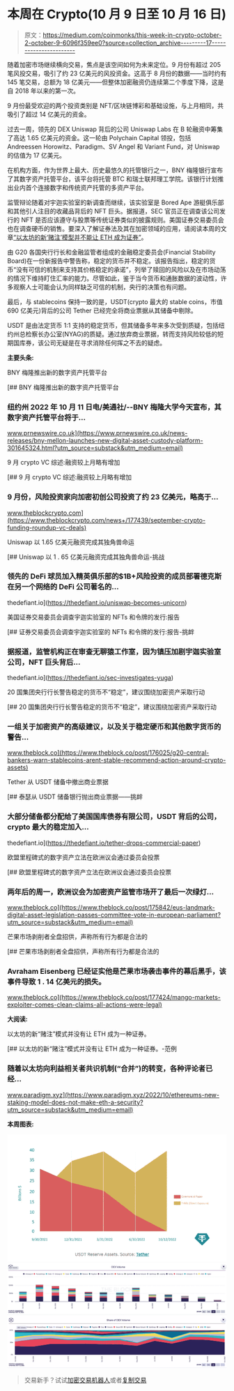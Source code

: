 # 本周在 Crypto(10 月 9 日至 10 月 16 日)

> 原文：<https://medium.com/coinmonks/this-week-in-crypto-october-2-october-9-6096f359ee0?source=collection_archive---------17----------------------->

随着加密市场继续横向交易，焦点是该空间如何为未来定位。9 月份有超过 205 笔风投交易，吸引了约 23 亿美元的风投资金。这高于 8 月份的数据——当时约有 145 笔交易，总额为 18 亿美元——但整体加密融资仍连续第二个季度下降，这是自 2018 年以来的第一次。

9 月份最受欢迎的两个投资类别是 NFT/区块链博彩和基础设施，与上月相同，共吸引了超过 14 亿美元的资金。

过去一周，领先的 DEX Uniswap 背后的公司 Uniswap Labs 在 B 轮融资中筹集了高达 1.65 亿美元的资金。这一轮由 Polychain Capital 领投，包括 Andreessen Horowitz、Paradigm、SV Angel 和 Variant Fund，对 Uniswap 的估值为 17 亿美元。

在机构方面，作为世界上最大、历史最悠久的托管银行之一，BNY 梅隆银行宣布了其数字资产托管平台，该平台将托管 BTC 和瑞士联邦理工学院。该银行计划推出业内首个连接数字和传统资产托管的多资产平台。

监管辩论随着对宇迦实验室的新调查而继续，该实验室是 Bored Ape 游艇俱乐部和其他引人注目的收藏品背后的 NFT 巨头。据报道，SEC 官员正在调查该公司发行的 NFT 是否应该遵守与股票等传统证券类似的披露规则。美国证券交易委员会也在调查硬币的销售。要深入了解证券法及其在加密领域的应用，请阅读本周的文章[“以太坊的新‘赌注’模型并不能让 ETH 成为证券”](https://www.paradigm.xyz/2022/10/ethereums-new-staking-model-does-not-make-eth-a-security?utm_source=substack&utm_medium=email)。

由 G20 各国央行行长和金融监管者组成的金融稳定委员会(Financial Stability Board)在一份新报告中警告称，稳定的货币并不稳定。该报告指出，稳定的货币“没有可信的机制来支持其价格稳定的承诺”，列举了赎回的风险以及在市场动荡的情况下维持盯住汇率的能力。尽管如此，鉴于当今货币和通胀数据的波动性，许多观察人士可能会认为同样缺乏可信的机制，央行的决策也有问题。

最后，与 stablecoins 保持一致的是，USDT(crypto 最大的 stable coins，市值 690 亿美元)背后的公司 Tether 已经完全将商业票据从其储备中剔除。

USDT 是由法定货币 1:1 支持的稳定货币，但其储备多年来多次受到质疑，包括纽约州总检察长办公室(NYAG)的质疑。通过放弃商业票据，转而支持风险较低的短期国库券，该公司无疑是在寻求消除任何挥之不去的疑虑。

**主要头条:**

BNY 梅隆推出新的数字资产托管平台

[](https://www.prnewswire.co.uk/news-releases/bny-mellon-launches-new-digital-asset-custody-platform-301645324.html?utm_source=substack&utm_medium=email) [## BNY 梅隆推出新的数字资产托管平台

### 纽约州 2022 年 10 月 11 日电/美通社/--BNY 梅隆大学今天宣布，其数字资产托管平台将于…

www.prnewswire.co.uk](https://www.prnewswire.co.uk/news-releases/bny-mellon-launches-new-digital-asset-custody-platform-301645324.html?utm_source=substack&utm_medium=email) 

9 月 crypto VC 综述:融资较上月略有增加

[](https://www.theblockcrypto.com/news+/177439/september-crypto-funding-roundup-vc-deals) [## 9 月 crypto VC 综述:融资较上月略有增加

### 9 月份，风险投资家向加密初创公司投资了约 23 亿美元，略高于…

www.theblockcrypto.com](https://www.theblockcrypto.com/news+/177439/september-crypto-funding-roundup-vc-deals) 

Uniswap 以 1.65 亿美元融资完成其独角兽命运

[](https://thedefiant.io/uniswap-becomes-unicorn) [## Uniswap 以 1 . 65 亿美元融资完成其独角兽命运-挑战

### 领先的 DeFi 球员加入精英俱乐部的$1B+风险投资的成员部署德克斯在另一个网络的 DeFi 公司著名的…

thedefiant.io](https://thedefiant.io/uniswap-becomes-unicorn) 

美国证券交易委员会调查宇迦实验室的 NFTs 和令牌的发行:报告

[](https://thedefiant.io/sec-investigates-yuga) [## 证券交易委员会调查宇迦实验室的 NFTs 和令牌的发行:报告-挑衅

### 据报道，监管机构正在审查无聊猿工作室，因为镇压加剧宇迦实验室公司，NFT 巨头背后…

thedefiant.io](https://thedefiant.io/sec-investigates-yuga) 

20 国集团央行行长警告稳定的货币不“稳定”，建议围绕加密资产采取行动

[](https://www.theblock.co/post/176025/g20-central-bankers-warn-stablecoins-arent-stable-recommend-action-around-crypto-assets) [## 20 国集团央行行长警告稳定的货币不“稳定”，建议围绕加密资产采取行动

### 一组关于加密资产的高级建议，以及关于稳定硬币和其他数字货币的警告…

www.theblock.co](https://www.theblock.co/post/176025/g20-central-bankers-warn-stablecoins-arent-stable-recommend-action-around-crypto-assets) 

Tether 从 USDT 储备中撤出商业票据

[](https://thedefiant.io/tether-drops-commercial-paper) [## 泰瑟从 USDT 储备银行抛出商业票据——挑衅

### 大部分储备都分配给了美国国库债券有限公司，USDT 背后的公司，crypto 最大的稳定加入…

thedefiant.io](https://thedefiant.io/tether-drops-commercial-paper) 

欧盟里程碑式的数字资产立法在欧洲议会通过委员会投票

[](https://www.theblock.co/post/175842/eus-landmark-digital-asset-legislation-passes-committee-vote-in-european-parliament?utm_source=substack&utm_medium=email) [## 欧盟里程碑式的数字资产立法在欧洲议会通过委员会投票

### 两年后的周一，欧洲议会为加密资产监管市场开了最后一次绿灯…

www.theblock.co](https://www.theblock.co/post/175842/eus-landmark-digital-asset-legislation-passes-committee-vote-in-european-parliament?utm_source=substack&utm_medium=email) 

芒果市场剥削者全盘招供，声称所有行为都是合法的

[](https://www.theblock.co/post/177424/mango-markets-exploiter-comes-clean-claims-all-actions-were-legal) [## 芒果市场剥削者全盘招供，声称所有行为都是合法的

### Avraham Eisenberg 已经证实他是芒果市场袭击事件的幕后黑手，该事件导致 1 . 14 亿美元的损失。

www.theblock.co](https://www.theblock.co/post/177424/mango-markets-exploiter-comes-clean-claims-all-actions-were-legal) 

**大阅读:**

以太坊的新“赌注”模式并没有让 ETH 成为一种证券。

[](https://www.paradigm.xyz/2022/10/ethereums-new-staking-model-does-not-make-eth-a-security?utm_source=substack&utm_medium=email) [## 以太坊的新“赌注”模式并没有让 ETH 成为一种证券。-范例

### 随着以太坊向利益相关者共识机制(“合并”)的转变，各种评论者已经…

www.paradigm.xyz](https://www.paradigm.xyz/2022/10/ethereums-new-staking-model-does-not-make-eth-a-security?utm_source=substack&utm_medium=email) 

**本周图表:**

![](img/8567e5043d11e2b5367f41388a8af63a.png)![](img/dfc7d3e69124d81557b0ce92cf3c9476.png)![](img/f954a6b9bc016f1bb870628fde2e1450.png)

> 交易新手？试试[加密交易机器人](/coinmonks/crypto-trading-bot-c2ffce8acb2a)或者[复制交易](/coinmonks/top-10-crypto-copy-trading-platforms-for-beginners-d0c37c7d698c)